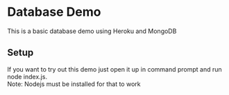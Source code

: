 # Database Demo
This is a basic database demo using Heroku and MongoDB
## Setup
If you want to try out this demo just open it up in command prompt and run node index.js.
<br/>
Note: Nodejs must be installed for that to work
